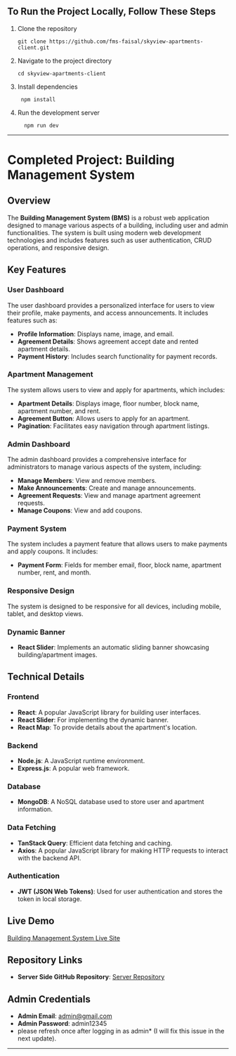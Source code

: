 
## To Run the Project Locally, Follow These Steps

1. Clone the repository

    ```
    git clone https://github.com/fms-faisal/skyview-apartments-client.git
    ```
2. Navigate to the project directory
    ```
    cd skyview-apartments-client
    ```

3. Install dependencies
    ```
     npm install
    ```

4. Run the development server
   ```
     npm run dev
   ```

---

# **Completed Project: Building Management System**

## **Overview**
The **Building Management System (BMS)** is a robust web application designed to manage various aspects of a building, including user and admin functionalities. The system is built using modern web development technologies and includes features such as user authentication, CRUD operations, and responsive design.

## **Key Features**

### **User Dashboard**
The user dashboard provides a personalized interface for users to view their profile, make payments, and access announcements. It includes features such as:
- **Profile Information**: Displays name, image, and email.
- **Agreement Details**: Shows agreement accept date and rented apartment details.
- **Payment History**: Includes search functionality for payment records.

### **Apartment Management**
The system allows users to view and apply for apartments, which includes:
- **Apartment Details**: Displays image, floor number, block name, apartment number, and rent.
- **Agreement Button**: Allows users to apply for an apartment.
- **Pagination**: Facilitates easy navigation through apartment listings.

### **Admin Dashboard**
The admin dashboard provides a comprehensive interface for administrators to manage various aspects of the system, including:
- **Manage Members**: View and remove members.
- **Make Announcements**: Create and manage announcements.
- **Agreement Requests**: View and manage apartment agreement requests.
- **Manage Coupons**: View and add coupons.

### **Payment System**
The system includes a payment feature that allows users to make payments and apply coupons. It includes:
- **Payment Form**: Fields for member email, floor, block name, apartment number, rent, and month.


### **Responsive Design**
The system is designed to be responsive for all devices, including mobile, tablet, and desktop views.

### **Dynamic Banner**
- **React Slider**: Implements an automatic sliding banner showcasing building/apartment images.

## **Technical Details**

### **Frontend**
- **React**: A popular JavaScript library for building user interfaces.
- **React Slider**: For implementing the dynamic banner.
- **React Map**: To provide details about the apartment's location.

### **Backend**
- **Node.js**: A JavaScript runtime environment.
- **Express.js**: A popular web framework.

### **Database**
- **MongoDB**: A NoSQL database used to store user and apartment information.

### **Data Fetching**
- **TanStack Query**: Efficient data fetching and caching.
- **Axios**: A popular JavaScript library for making HTTP requests to interact with the backend API.

### **Authentication**
- **JWT (JSON Web Tokens)**: Used for user authentication and stores the token in local storage.


## **Live Demo**
[Building Management System Live Site](https://skyviewapartments-c882f.web.app/)

## **Repository Links**
- **Server Side GitHub Repository**: [Server Repository](https://github.com/Faisal778/skyview-apartments-server)

## **Admin Credentials**
- **Admin Email**: admin@gmail.com
- **Admin Password**: admin12345
- please refresh once after logging in as admin* (I will fix this issue in the next update).
 
---

